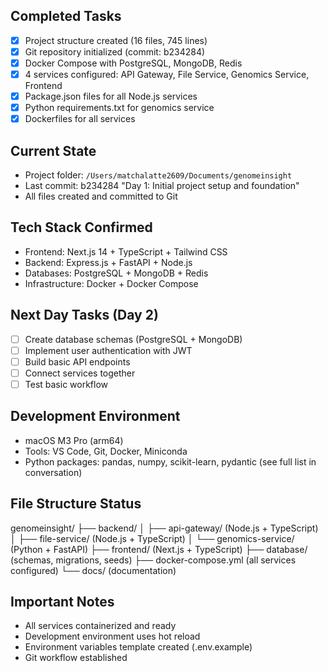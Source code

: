 ## Completed Tasks
- [x] Project structure created (16 files, 745 lines)
- [x] Git repository initialized (commit: b234284)
- [x] Docker Compose with PostgreSQL, MongoDB, Redis
- [x] 4 services configured: API Gateway, File Service, Genomics Service, Frontend
- [x] Package.json files for all Node.js services
- [x] Python requirements.txt for genomics service
- [x] Dockerfiles for all services

## Current State
- Project folder: `/Users/matchalatte2609/Documents/genomeinsight`
- Last commit: b234284 "Day 1: Initial project setup and foundation"
- All files created and committed to Git

## Tech Stack Confirmed
- Frontend: Next.js 14 + TypeScript + Tailwind CSS
- Backend: Express.js + FastAPI + Node.js  
- Databases: PostgreSQL + MongoDB + Redis
- Infrastructure: Docker + Docker Compose

## Next Day Tasks (Day 2)
- [ ] Create database schemas (PostgreSQL + MongoDB)
- [ ] Implement user authentication with JWT
- [ ] Build basic API endpoints
- [ ] Connect services together
- [ ] Test basic workflow

## Development Environment
- macOS M3 Pro (arm64)
- Tools: VS Code, Git, Docker, Miniconda
- Python packages: pandas, numpy, scikit-learn, pydantic (see full list in conversation)

## File Structure Status
genomeinsight/
├── backend/
│   ├── api-gateway/ (Node.js + TypeScript)
│   ├── file-service/ (Node.js + TypeScript)
│   └── genomics-service/ (Python + FastAPI)
├── frontend/ (Next.js + TypeScript)
├── database/ (schemas, migrations, seeds)
├── docker-compose.yml (all services configured)
└── docs/ (documentation)
## Important Notes
- All services containerized and ready
- Development environment uses hot reload
- Environment variables template created (.env.example)
- Git workflow established
